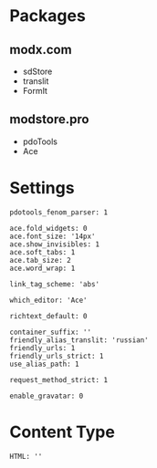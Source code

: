 
# Packages

## modx.com

* sdStore
* translit
* FormIt

## modstore.pro

* pdoTools
* Ace


# Settings

```
pdotools_fenom_parser: 1

ace.fold_widgets: 0
ace.font_size: '14px'
ace.show_invisibles: 1
ace.soft_tabs: 1
ace.tab_size: 2
ace.word_wrap: 1

link_tag_scheme: 'abs'

which_editor: 'Ace'

richtext_default: 0

container_suffix: ''
friendly_alias_translit: 'russian'
friendly_urls: 1
friendly_urls_strict: 1
use_alias_path: 1

request_method_strict: 1

enable_gravatar: 0
```


# Content Type

```
HTML: ''
```
